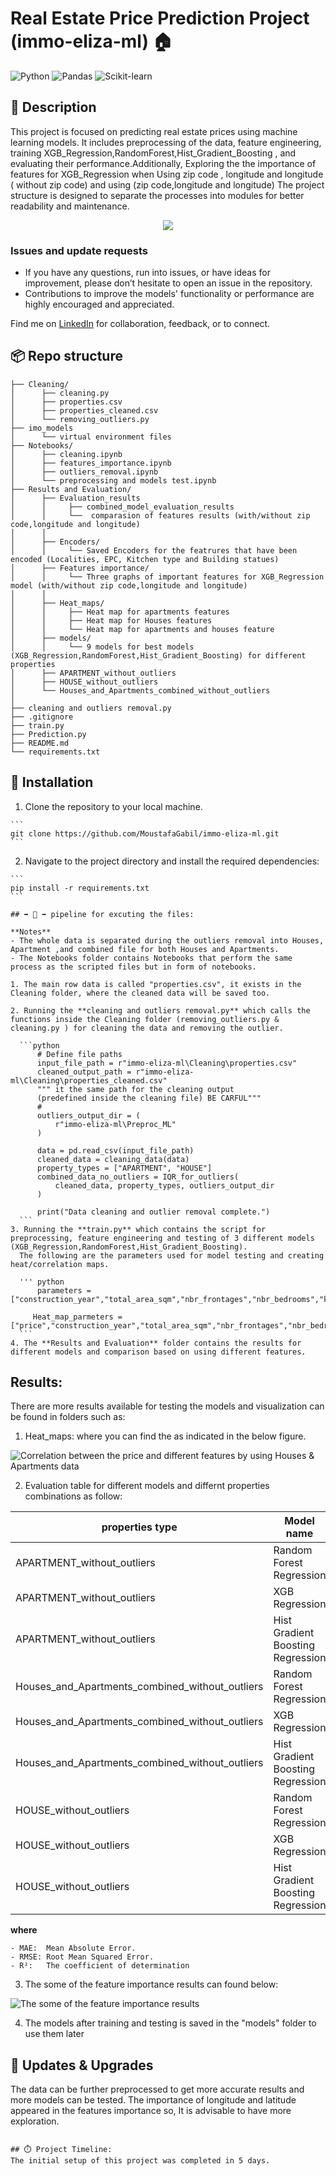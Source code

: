 # Real Estate Price Prediction Project (immo-eliza-ml) 🏠
![Python](https://img.shields.io/badge/Made%20with-Python-1f425f.svg)
![Pandas](https://img.shields.io/badge/uses-Pandas-blue.svg)
![Scikit-learn](https://img.shields.io/badge/uses-Scikit--learn-orange.svg)




## 🏢 Description

This project is focused on predicting real estate prices using machine learning models. It includes preprocessing of the data, feature engineering, training XGB_Regression,RandomForest,Hist_Gradient_Boosting , and evaluating their performance.Additionally, Exploring the the importance of features for XGB_Regression when Using zip code , longitude and longitude ( without zip code) and using (zip code,longitude and longitude)
The project structure is designed to separate the processes into modules for better readability and maintenance.
<p align="center">
  <img src="https://miro.medium.com/v2/resize:fit:640/1*D6s2K1y7kjE14swcgITB1w.png" />
</p>

### Issues and update requests
- If you have any questions, run into issues, or have ideas for improvement, please don’t hesitate to open an issue in the repository.
- Contributions to improve the models' functionality or performance are highly encouraged and appreciated.


Find me on [LinkedIn](https://www.linkedin.com/in/moustafa-gabil-8a4a6bab/) for collaboration, feedback, or to connect.

## 📦 Repo structure
```.
├── Cleaning/
│      ├── cleaning.py
│      ├── properties.csv
│      ├── properties_cleaned.csv
│      └── removing_outliers.py
├── imo_models
│      └── virtual environment files
├── Notebooks/
│      ├── cleaning.ipynb
│      ├── features_importance.ipynb
│      ├── outliers_removal.ipynb 
│      └── preprocessing and models test.ipynb  
├── Results and Evaluation/
│      ├── Evaluation_results
│      │     ├── combined_model_evaluation_results
│      │     └──  comparasion of features results (with/without zip code,longitude and longitude)
│      │
│      ├── Encoders/ 
│      │     └── Saved Encoders for the featrures that have been encoded (Localities, EPC, Kitchen type and Building statues)  
│      ├── Features importance/
│      │     └── Three graphs of important features for XGB_Regression model (with/without zip code,longitude and longitude) 
│      │
│      ├── Heat_maps/ 
│      │     ├── Heat map for apartments features
│      │     ├── Heat map for Houses features
│      │     └── Heat map for apartments and houses feature
│      ├── models/
│      │     └── 9 models for best models (XGB_Regression,RandomForest,Hist_Gradient_Boosting) for different properties           
│      ├── APARTMENT_without_outliers
│      ├── HOUSE_without_outliers 
│      └── Houses_and_Apartments_combined_without_outliers
│ 
├── cleaning and outliers removal.py 
├── .gitignore
├── train.py
├── Prediction.py
├── README.md
└── requirements.txt 

```
## 🚧 Installation 

  1. Clone the repository to your local machine.

    ```
    git clone https://github.com/MoustafaGabil/immo-eliza-ml.git
    ```

  2. Navigate to the project directory and install the required dependencies:

    ```
    pip install -r requirements.txt
    ```
  ```
## ➡️ 🔄 ➡️ pipeline for excuting the files: 

**Notes**
- The whole data is separated during the outliers removal into Houses, Apartment ,and combined file for both Houses and Apartments.
- The Notebooks folder contains Notebooks that perform the same process as the scripted files but in form of notebooks. 

1. The main row data is called "properties.csv", it exists in the Cleaning folder, where the cleaned data will be saved too.

2. Running the **cleaning and outliers removal.py** which calls the functions inside the Cleaning folder (removing_outliers.py & cleaning.py ) for cleaning the data and removing the outlier.

    ```python
        # Define file paths
        input_file_path = r"immo-eliza-ml\Cleaning\properties.csv"
        cleaned_output_path = r"immo-eliza-ml\Cleaning\properties_cleaned.csv"
        """ it the same path for the cleaning output 
        (predefined inside the cleaning file) BE CARFUL"""
        #
        outliers_output_dir = (
            r"immo-eliza-ml\Preproc_ML"
        )

        data = pd.read_csv(input_file_path)
        cleaned_data = cleaning_data(data)
        property_types = ["APARTMENT", "HOUSE"]
        combined_data_no_outliers = IQR_for_outliers(
            cleaned_data, property_types, outliers_output_dir
        )

        print("Data cleaning and outlier removal complete.")
    ```
3. Running the **train.py** which contains the script for preprocessing, feature engineering and testing of 3 different models (XGB_Regression,RandomForest,Hist_Gradient_Boosting).
    The following are the parameters used for model testing and creating heat/correlation maps.
     
    ''' python
        parameters = ["construction_year","total_area_sqm","nbr_frontages","nbr_bedrooms","kitchen_type_encoded","Bulding_sta_encoded","epc_encoded","garden_sqm","surface_land_sqm","fl_double_glazing","fl_terrace","fl_swimming_pool","fl_floodzone","latitude","longitude","zip_code",]

       Heat_map_parmeters = ["price","construction_year","total_area_sqm","nbr_frontages","nbr_bedrooms","kitchen_type_encoded","Bulding_sta_encoded","epc_encoded","garden_sqm","latitude","longitude","zip_code"]
    ```
4. The **Results and Evaluation** folder contains the results for different models and comparison based on using different features.
  ```
## Results: 
There are more results available for testing the models and visualization can be found in folders such as:

1. Heat_maps: where you can find the  as indicated in the below figure.
<p align="center">

  ![Correlation between the price and different features by using Houses & Apartments data](./assets/heatmap_Houses_and_Apartments_combined_without_outliers.png) 
</p>

2. Evaluation table for different models and differnt properties combinations as follow:

| properties type                                  | Model name                         | MAE         | RMSE        | R²           | Train Score | Test Score|
|--------------------------------------------------|------------------------------------|-------------|-------------|--------------|-------------|-----------|
| APARTMENT_without_outliers                       | Random Forest Regression           | 38847.567   | 197.098     | 0.7462       | 0.9210      | 0.7462    |
| APARTMENT_without_outliers                       | XGB Regression                     | 31681.849   | 177.994     | 0.8163       | 0.9865      | 0.8163    |
| APARTMENT_without_outliers                       | Hist Gradient Boosting Regression  | 34233.048   | 185.022     | 0.7970       | 0.9134      | 0.7970    |
| Houses_and_Apartments_combined_without_outliers  | Random Forest Regression           | 47965.068   | 219.010     | 0.7684       | 0.9216      | 0.7684    |
| Houses_and_Apartments_combined_without_outliers  | XGB Regression                     | 41086.616   | 202.698     | 0.8175       | 0.9806      | 0.8175    |
| Houses_and_Apartments_combined_without_outliers  | Hist Gradient Boosting Regression  | 46254.587   | 215.069     | 0.7912       | 0.8678      | 0.7912    |
| HOUSE_without_outliers                           | Random Forest Regression           | 58860.515   | 242.612     | 0.7651       | 0.9210      | 0.7651    |
| HOUSE_without_outliers                           | XGB Regression                     | 50102.966   | 223.837     | 0.8162       | 0.9937      | 0.8162    |
| HOUSE_without_outliers                           | Hist Gradient Boosting Regression  | 53392.923   | 231.069     | 0.8018       | 0.9124      | 0.8018    |

**where**

    - MAE:  Mean Absolute Error.
    - RMSE: Root Mean Squared Error.
    - R²:   The coefficient of determination

3.  The some of the feature importance results can found below: </b>
<p align="center">

  ![The some of the feature importance results](<./assets/only lan and lon.png>) 
</p>

4. The models after training and testing is saved in the "models" folder to use them later


## 🔧 Updates & Upgrades

The data can be further preprocessed to get more accurate results and more models can be tested. 
The importance of longitude and latitude appeared in the features importance so, It is advisable to have more exploration. 


```

## ⏱️ Project Timeline:
The initial setup of this project was completed in 5 days.


